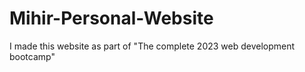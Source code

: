# Mihir-Personal-Website
I made this website as part of "The complete 2023 web development bootcamp"

